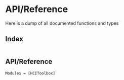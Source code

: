 # API/Reference

Here is a dump of all documented functions and types

## Index

```@index
```

## API/Reference

```@autodocs
Modules = [HCIToolbox]
```

